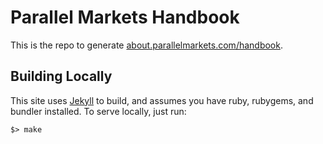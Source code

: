 # Parallel Markets Handbook
This is the repo to generate [about.parallelmarkets.com/handbook](https://about.parallelmarkets.com/handbook).

## Building Locally
This site uses [Jekyll](https://jekyllrb.com/) to build, and assumes you have ruby, rubygems, and bundler installed.  To serve locally, just run:

```shell
$> make
```
